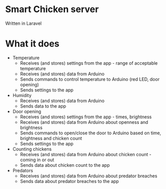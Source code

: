# Smart Chicken server
Written in Laravel

# What it does
- Temperature
    - Receives (and stores) settings from the app - range of acceptable temperature
    - Receives (and stores) data from Arduino
    - Sends commands to control temperature to Arduino (red LED, door opening)
    - Sends settings to the app
- Humidity
    - Receives (and stores) data from Arduino
    - Sends data to the app
- Door opening
    - Receives (and stores) settings from the app - times, brightness
    - Receives (and stores) data from Arduino about openness and brightness
    - Sends commands to open/close the door to Arduino based on time, brightness and chicken count
    - Sends settings to the app
- Counting chickens
    - Receives (and stores) data from Arduino about chicken count - coming in or out
    - Sends data about chicken count to the app
- Predators
    - Receives (and stores) data from Arduino about predator breaches
    - Sends data about predator breaches to the app